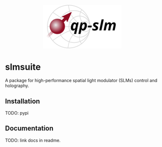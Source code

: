 <p align="center">
<img src="docs/source/static/qp-slm.svg" width="256">
</p>

# slmsuite
A package for high-performance spatial light modulator (SLMs) control and holography.

## Installation
TODO: pypi

## Documentation
TODO: link docs in readme.